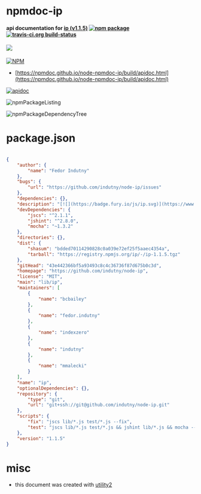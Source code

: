 # npmdoc-ip

#### api documentation for  [ip (v1.1.5)](https://github.com/indutny/node-ip)  [![npm package](https://img.shields.io/npm/v/npmdoc-ip.svg?style=flat-square)](https://www.npmjs.org/package/npmdoc-ip) [![travis-ci.org build-status](https://api.travis-ci.org/npmdoc/node-npmdoc-ip.svg)](https://travis-ci.org/npmdoc/node-npmdoc-ip)

#### [![](https://badge.fury.io/js/ip.svg)](https://www.npmjs.com/package/ip)

[![NPM](https://nodei.co/npm/ip.png?downloads=true&downloadRank=true&stars=true)](https://www.npmjs.com/package/ip)

- [https://npmdoc.github.io/node-npmdoc-ip/build/apidoc.html](https://npmdoc.github.io/node-npmdoc-ip/build/apidoc.html)

[![apidoc](https://npmdoc.github.io/node-npmdoc-ip/build/screenCapture.buildCi.browser.%252Ftmp%252Fbuild%252Fapidoc.html.png)](https://npmdoc.github.io/node-npmdoc-ip/build/apidoc.html)

![npmPackageListing](https://npmdoc.github.io/node-npmdoc-ip/build/screenCapture.npmPackageListing.svg)

![npmPackageDependencyTree](https://npmdoc.github.io/node-npmdoc-ip/build/screenCapture.npmPackageDependencyTree.svg)



# package.json

```json

{
    "author": {
        "name": "Fedor Indutny"
    },
    "bugs": {
        "url": "https://github.com/indutny/node-ip/issues"
    },
    "dependencies": {},
    "description": "[![](https://badge.fury.io/js/ip.svg)](https://www.npmjs.com/package/ip)",
    "devDependencies": {
        "jscs": "^2.1.1",
        "jshint": "^2.8.0",
        "mocha": "~1.3.2"
    },
    "directories": {},
    "dist": {
        "shasum": "bdded70114290828c0a039e72ef25f5aaec4354a",
        "tarball": "https://registry.npmjs.org/ip/-/ip-1.1.5.tgz"
    },
    "gitHead": "43e442366bf5a93493c8c4c36736f87d675b0c3d",
    "homepage": "https://github.com/indutny/node-ip",
    "license": "MIT",
    "main": "lib/ip",
    "maintainers": [
        {
            "name": "bcbailey"
        },
        {
            "name": "fedor.indutny"
        },
        {
            "name": "indexzero"
        },
        {
            "name": "indutny"
        },
        {
            "name": "mmalecki"
        }
    ],
    "name": "ip",
    "optionalDependencies": {},
    "repository": {
        "type": "git",
        "url": "git+ssh://git@github.com/indutny/node-ip.git"
    },
    "scripts": {
        "fix": "jscs lib/*.js test/*.js --fix",
        "test": "jscs lib/*.js test/*.js && jshint lib/*.js && mocha --reporter spec test/*-test.js"
    },
    "version": "1.1.5"
}
```



# misc
- this document was created with [utility2](https://github.com/kaizhu256/node-utility2)
